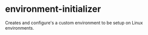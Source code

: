 # environment-initializer
Creates and configure's a custom environment to be setup on Linux environments.

